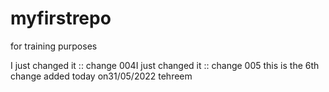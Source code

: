 # myfirstrepo
for training purposes

I just changed it :: change 004I just changed it :: change 005
this is the 6th change added today on31/05/2022
tehreem